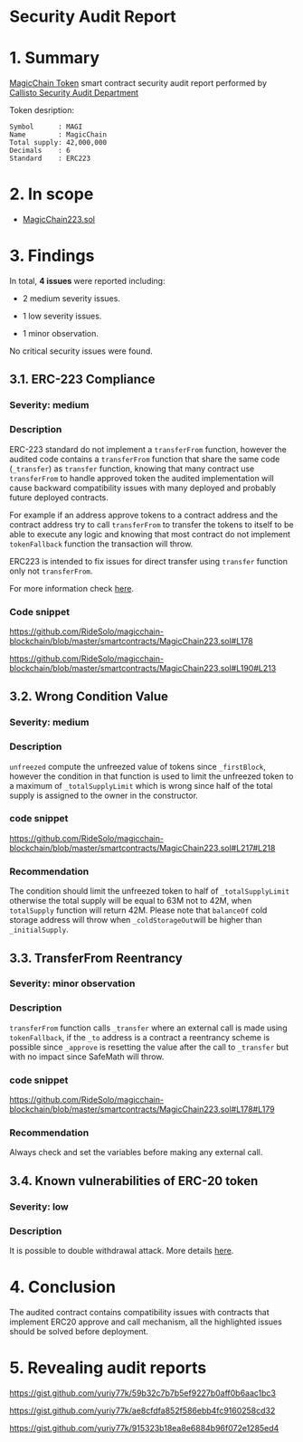 # Security Audit Report

# 1. Summary

[MagicChain Token](https://github.com/magicchain/magicchain-blockchain/) smart contract security audit report performed by [Callisto Security Audit Department](https://github.com/EthereumCommonwealth/Auditing)

Token desription:

	Symbol      : MAGI
	Name        : MagicChain
	Total supply: 42,000,000
	Decimals    : 6
	Standard    : ERC223

# 2. In scope

- [MagicChain223.sol](https://github.com/magicchain/magicchain-blockchain/blob/master/smartcontracts/MagicChain223.sol)

# 3. Findings

In total, **4 issues** were reported including:

- 2 medium severity issues.

- 1 low severity issues.

- 1 minor observation.

No critical security issues were found.

## 3.1. ERC-223 Compliance

### Severity: medium

### Description

ERC-223 standard do not implement a `transferFrom` function, however the audited code contains a `transferFrom` function that share the same code (`_transfer`) as `transfer` function, knowing that many contract use `transferFrom` to handle approved token the audited implementation will cause backward compatibility issues with many deployed and probably future deployed contracts. 

For example if an address approve tokens to a contract address and the contract address try to call `transferFrom` to transfer the tokens to itself to be able to execute any logic and knowing that most contract do not implement `tokenFallback` function the transaction will throw.

ERC223 is intended to fix issues for direct transfer using `transfer` function only not `transferFrom`.

For more information check [here](https://github.com/ethereum/EIPs/issues/223).

### Code snippet

https://github.com/RideSolo/magicchain-blockchain/blob/master/smartcontracts/MagicChain223.sol#L178

https://github.com/RideSolo/magicchain-blockchain/blob/master/smartcontracts/MagicChain223.sol#L190#L213


## 3.2. Wrong Condition Value

### Severity: medium

### Description

`unfreezed` compute the unfreezed value of tokens since `_firstBlock`, however the condition in that function is used to limit the unfreezed token to a maximum of `_totalSupplyLimit` which is wrong since half of the total supply is assigned to the owner in the constructor. 
### code snippet

https://github.com/RideSolo/magicchain-blockchain/blob/master/smartcontracts/MagicChain223.sol#L217#L218

### Recommendation

The condition should limit the unfreezed token to half of `_totalSupplyLimit` otherwise the total supply will be equal to 63M not to 42M, when `totalSupply` function will return 42M.
Please note that `balanceOf` cold storage address will throw when `_coldStorageOut`will be higher than `_initialSupply`.

## 3.3. TransferFrom Reentrancy

### Severity: minor observation

### Description

`transferFrom` function calls `_transfer` where an external call is made using `tokenFallback`, if the `_to` address is a contract a reentrancy scheme is possible since `_approve` is resetting the value after the call to `_transfer` but with no impact since SafeMath will throw.

### code snippet

https://github.com/RideSolo/magicchain-blockchain/blob/master/smartcontracts/MagicChain223.sol#L178#L179

### Recommendation

Always check and set the variables before making any external call.

## 3.4. Known vulnerabilities of ERC-20 token

### Severity: low

### Description

It is possible to double withdrawal attack. More details [here](https://docs.google.com/document/d/1YLPtQxZu1UAvO9cZ1O2RPXBbT0mooh4DYKjA_jp-RLM/edit).

# 4. Conclusion

The audited contract contains compatibility issues with contracts that implement ERC20 approve and call mechanism, all the highlighted issues should be solved before deployment.

# 5. Revealing audit reports

https://gist.github.com/yuriy77k/59b32c7b7b5ef9227b0aff0b6aac1bc3

https://gist.github.com/yuriy77k/ae8cfdfa852f586ebb4fc9160258cd32

https://gist.github.com/yuriy77k/915323b18ea8e6884b96f072e1285ed4

